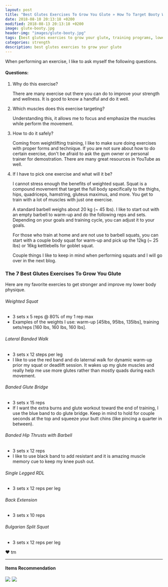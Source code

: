 ```yaml
---
layout: post
title: "Best Glutes Exercises To Grow You Glute » How To Target Booty Workout Guide"
date: 2018-08-10 20:13:18 +0200
modified: 2018-08-13 20:13:18 +0200
image: glute-booty.jpg
header-img: "images/glute-booty.jpg"
tags: [best glutes exercies to grow your glute, training programs, lower body exercises]
categories: strength
description: best glutes exercies to grow your glute
---
```


When performing an exercise, I like to ask myself the following questions.

#### Questions:

1. Why do this exercise?
	
	There are many exercise out there you can do to improve your strength and wellness. It is good to know a handful and do it well.

2. Which muscles does this exercise targeting? 

	Understanding this, it allows me to focus and emphasize the muscles while perform the movement. 

3. How to do it safely?

	Coming from weightlifting training, I like to make sure doing exercises with proper forms and technique. If you are not sure about how to do certain exercise, don't be afraid to ask the gym owner or personal trainer for demostration. There are many great resources in YouTube as well.

4. If I have to pick one exercise and what will it be?
	
	I cannot stress enough the benefits of weighted squat. Squat is a compound movement that target the full body specifically to the thighs, hips, quadriceps, hamstring, gluteus maximus, and more. You get to train with a lot of muscles with just one exercise. 

	A standard barbell weighs about 20 kg (~ 45 lbs). I like to start out with an empty barbell to warm-up and do the following reps and sets. Depending on your goals and training cycle, you can adjust it to your goals.

	For those who train at home and are not use to barbell squats, you can start with a couple body squat for warm-up and pick up the 12kg (~ 25 lbs) or 16kg kettlebells for goblet squat. 

	Couple things I like to keep in mind when performing squats and I will go over in the next blog.

### The 7 Best Glutes Exercises To Grow You Glute 

Here are my favorite exercies to get stronger and improve my lower body physique.

###### Weighted Squat

* 3 sets x 5 reps @ 80% of my 1 rep max 
* Examples of the weights I use: warm-up [45lbs, 95lbs, 135lbs], training sets/reps [160 lbs, 160 lbs, 160 lbs].

###### Lateral Banded Walk

* 3 sets x 12 steps per leg
* I like to use the red band and do laternal walk for dynamic warm-up prior my squat or deadlift session. It wakes up my glute muscles and really help me use more glutes rather than mostly quads during each movement. 

###### Banded Glute Bridge

* 3 sets x 15 reps
* If I want the extra burns and glute workout toward the end of training, I use the blue band to do glute bridge. Keep in mind to hold for couple seconds at the top and squeeze your butt chins (like pincing a quarter in between).

###### Banded Hip Thrusts with Barbell

* 3 sets x 12 reps
* I like to use black band to add resistant and it is amazing muscle memory cue to keep my knee push out.

###### Single Legged RDL

* 3 sets x 12 reps per leg

###### Back Extension

* 3 sets x 10 reps

###### Bulgarian Split Squat

* 3 sets x 12 reps per leg


❤ tm

***

#### Items Recommendation

<a target="_blank"  href="https://www.amazon.com/gp/product/B0093CMZ04/ref=as_li_tl?ie=UTF8&camp=1789&creative=9325&creativeASIN=B0093CMZ04&linkCode=as2&tag=pickupstrengt-20&linkId=777a6045bbf3b4a0dcd271e97ab89e20"><img border="0" src="//ws-na.amazon-adsystem.com/widgets/q?_encoding=UTF8&MarketPlace=US&ASIN=B0093CMZ04&ServiceVersion=20070822&ID=AsinImage&WS=1&Format=_SL110_&tag=pickupstrengt-20" ></a><img src="//ir-na.amazon-adsystem.com/e/ir?t=pickupstrengt-20&l=am2&o=1&a=B0093CMZ04" width="1" height="1" border="0" alt="" style="border:none !important; margin:0px !important;" />
<a target="_blank"  href="https://www.amazon.com/gp/product/B07DR3PJDC/ref=as_li_tl?ie=UTF8&camp=1789&creative=9325&creativeASIN=B07DR3PJDC&linkCode=as2&tag=pickupstrengt-20&linkId=4d5acd981dbbc3e377d6512f85c7d935"><img border="0" src="//ws-na.amazon-adsystem.com/widgets/q?_encoding=UTF8&MarketPlace=US&ASIN=B07DR3PJDC&ServiceVersion=20070822&ID=AsinImage&WS=1&Format=_SL160_&tag=pickupstrengt-20" ></a><img src="//ir-na.amazon-adsystem.com/e/ir?t=pickupstrengt-20&l=am2&o=1&a=B07DR3PJDC" width="1" height="1" border="0" alt="" style="border:none !important; margin:0px !important;" />